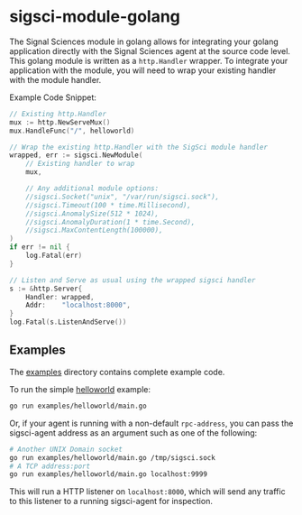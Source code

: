 # sigsci-module-golang

The Signal Sciences module in golang allows for integrating your golang
application directly with the Signal Sciences agent at the source code
level. This golang module is written as a `http.Handler` wrapper. To
integrate your application with the module, you will need to wrap your
existing handler with the module handler.

Example Code Snippet:
```go
// Existing http.Handler
mux := http.NewServeMux()
mux.HandleFunc("/", helloworld)

// Wrap the existing http.Handler with the SigSci module handler
wrapped, err := sigsci.NewModule(
    // Existing handler to wrap
    mux,

    // Any additional module options:
    //sigsci.Socket("unix", "/var/run/sigsci.sock"),
    //sigsci.Timeout(100 * time.Millisecond),
    //sigsci.AnomalySize(512 * 1024),
    //sigsci.AnomalyDuration(1 * time.Second),
    //sigsci.MaxContentLength(100000),
)
if err != nil {
    log.Fatal(err)
}

// Listen and Serve as usual using the wrapped sigsci handler
s := &http.Server{
    Handler: wrapped,
    Addr:    "localhost:8000",
}
log.Fatal(s.ListenAndServe())
```

## Examples

The [examples](examples/) directory contains complete example code.

To run the simple [helloworld](examples/helloworld/main.go) example:

```bash
go run examples/helloworld/main.go
```

Or, if your agent is running with a non-default `rpc-address`, you can
pass the sigsci-agent address as an argument such as one of the following:

```bash
# Another UNIX Domain socket
go run examples/helloworld/main.go /tmp/sigsci.sock
# A TCP address:port
go run examples/helloworld/main.go localhost:9999
```

This will run a HTTP listener on `localhost:8000`, which will send any
traffic to this listener to a running sigsci-agent for inspection.
